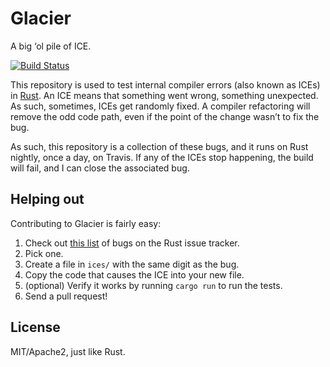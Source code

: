 # Glacier

A big ‘ol pile of ICE.

[![Build Status](https://travis-ci.org/steveklabnik/glacier.svg?branch=master)](https://travis-ci.org/steveklabnik/glacier)

This repository is used to test internal compiler errors (also known as ICEs)
in [Rust]. An ICE means that something went wrong, something unexpected. As
such, sometimes, ICEs get randomly fixed. A compiler refactoring will remove
the odd code path, even if the point of the change wasn’t to fix the bug.

[Rust]: https://github.com/rust-lang/rust

As such, this repository is a collection of these bugs, and it runs on Rust
nightly, once a day, on Travis. If any of the ICEs stop happening, the build
will fail, and I can close the associated bug.

## Helping out

Contributing to Glacier is fairly easy:

1. Check out [this list][ices] of bugs on the Rust issue tracker.
2. Pick one.
3. Create a file in `ices/` with the same digit as the bug.
4. Copy the code that causes the ICE into your new file.
5. (optional) Verify it works by running `cargo run` to run the tests.
6. Send a pull request!

[ices]: https://github.com/rust-lang/rust/issues?utf8=%E2%9C%93&q=is%3Aissue+is%3Aopen+label%3AI-ICE+-label%3Aglacier

## License

MIT/Apache2, just like Rust.
